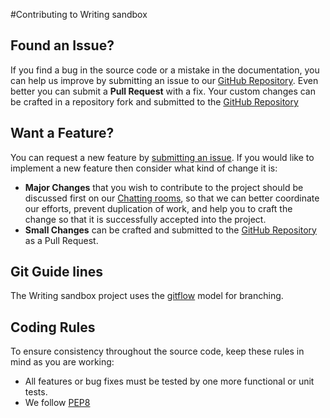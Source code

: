 #Contributing to Writing sandbox

## Found an Issue?

If you find a bug in the source code or a mistake in the documentation, you can help us improve by submitting an issue to our
[GitHub Repository](https://github.com/leehosung/writing_sandbox/issues/new). Even better you can submit a
**Pull Request** with a fix. Your custom changes can be crafted in a repository fork and submitted
to the [GitHub Repository](https://github.com/leehosung/writing_sandbox/compare)

## Want a Feature?

You can request a new feature by
[submitting an issue](https://github.com/leehosung/writing_sandbox/issues/new). If you would like to
implement a new feature then consider what kind of change it is:

* **Major Changes** that you wish to contribute to the project should be discussed first on our [Chatting rooms](https://gitter.im/leehosung/writing_sandbox), so that we can better coordinate our efforts, prevent duplication of work, and help you to craft the change so that it is successfully accepted into the project.
* **Small Changes** can be crafted and submitted to the [GitHub Repository](https://github.com/leehosung/writing_sandbox/compare) as a Pull Request.

## Git Guide lines

The Writing sandbox project uses the [gitflow](http://nvie.com/posts/a-successful-git-branching-model) model for branching.

## Coding Rules

To ensure consistency throughout the source code, keep these rules in mind as you are working:

* All features or bug fixes must be tested by one more functional or unit tests.
* We follow [PEP8](https://www.python.org/dev/peps/pep-0008/)
